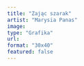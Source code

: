 ```yaml
---
title: "Zając szarak"
artist: "Marysia Panas"
image:
type: "Grafika"
url:
format: "30x40"
featured: false
---
```

